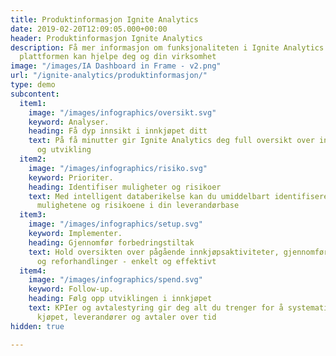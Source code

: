 ```yaml
---
title: Produktinformasjon Ignite Analytics
date: 2019-02-20T12:09:05.000+00:00
header: Produktinformasjon Ignite Analytics
description: Få mer informasjon om funksjonaliteten i Ignite Analytics og hvordan
  plattformen kan hjelpe deg og din virksomhet
image: "/images/IA Dashboard in Frame - v2.png"
url: "/ignite-analytics/produktinformasjon/"
type: demo
subcontent:
  item1:
    image: "/images/infographics/oversikt.svg"
    keyword: Analyser.
    heading: Få dyp innsikt i innkjøpet ditt
    text: På få minutter gir Ignite Analytics deg full oversikt over innkjøpets sammensetning
      og utvikling
  item2:
    image: "/images/infographics/risiko.svg"
    keyword: Prioriter.
    heading: Identifiser muligheter og risikoer
    text: Med intelligent databerikelse kan du umiddelbart identifisere de største
      mulighetene og risikoene i din leverandørbase
  item3:
    image: "/images/infographics/setup.svg"
    keyword: Implementer.
    heading: Gjennomfør forbedringstiltak
    text: Hold oversikten over pågående innkjøpsaktiviteter, gjennomfør forespørsler
      og reforhandlinger - enkelt og effektivt
  item4:
    image: "/images/infographics/spend.svg"
    keyword: Follow-up.
    heading: Følg opp utviklingen i innkjøpet
    text: KPIer og avtalestyring gir deg alt du trenger for å systematisk følge opp
      kjøpet, leverandører og avtaler over tid
hidden: true

---
```

<script>
document.addEventListener('DOMContentLoaded', () => {
  hbspt.forms.create({
    portalId: "4304957",
    formId: "0ee0a699-9732-4ee4-b988-0f224246018b"
  });
});

</script>